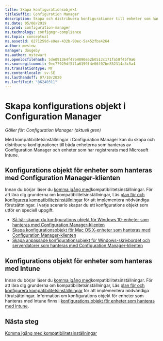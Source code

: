 ```yaml
---
title: Skapa konfigurationsobjekt
titleSuffix: Configuration Manager
description: Skapa och distribuera konfigurationer till enheter som hanteras av Configuration Manager och registreras med Microsoft Intune.
ms.date: 05/08/2019
ms.prod: configuration-manager
ms.technology: configmgr-compliance
ms.topic: conceptual
ms.assetid: 6271259d-e0ea-432b-90ec-5a452fba4264
author: mestew
manager: dougeby
ms.author: mstewart
ms.openlocfilehash: 5de091364f4764890e52b0513c171fa50f45f9a6
ms.sourcegitcommit: 9ec77929df571a6399f4e06f07be852314a3c5a4
ms.translationtype: MT
ms.contentlocale: sv-SE
ms.lasthandoff: 07/10/2020
ms.locfileid: "86240311"
---
```

# <a name="create-configuration-items-in-configuration-manager"></a>Skapa konfigurations objekt i Configuration Manager

*Gäller för: Configuration Manager (aktuell gren)*

Med kompatibilitetsinställningar i Configuration Manager kan du skapa och distribuera konfigurationer till båda enheterna som hanteras av Configuration Manager och enheter som har registrerats med Microsoft Intune.

## <a name="configuration-items-for-devices-managed-with-the-configuration-manager-client"></a>Konfigurations objekt för enheter som hanteras med Configuration Manager-klienten

Innan du börjar läser du [komma igång med](../../compliance/get-started/get-started-with-compliance-settings.md)kompatibilitetsinställningar. För att lära dig grunderna om kompatibilitetsinställningar, Läs [plan för och konfigurera kompatibilitetsinställningar](../../compliance/plan-design/plan-for-and-configure-compliance-settings.md) för att implementera nödvändiga förutsättningar. I varje scenario skapar du ett konfigurations objekt som utför en speciell uppgift.

- [Så här skapar du konfigurations objekt för Windows 10-enheter som hanteras med Configuration Manager-klienten](../../compliance/deploy-use/create-configuration-items-for-windows-10-devices-managed-with-the-client.md)
- [Skapa konfigurationsobjekt för Mac OS X-enheter som hanteras med Configuration Manager-klienten](../../compliance/deploy-use/create-configuration-items-for-mac-os-x-devices-managed-with-the-client.md)
- [Skapa anpassade konfigurationsobjekt för Windows-skrivbordet och serverdatorer som hanteras med Configuration Manager-klienten](../../compliance/deploy-use/create-custom-configuration-items-for-windows-desktop-and-server-computers-managed-with-the-client.md)

## <a name="configuration-items-for-devices-managed-with-intune"></a>Konfigurations objekt för enheter som hanteras med Intune

Innan du börjar läser du [komma igång med](../../compliance/get-started/get-started-with-compliance-settings.md)kompatibilitetsinställningar. För att lära dig grunderna om kompatibilitetsinställningar, Läs [plan för och konfigurera kompatibilitetsinställningar](../../compliance/plan-design/plan-for-and-configure-compliance-settings.md) för att implementera nödvändiga förutsättningar. Information om konfigurations objekt för enheter som hanteras med Intune finns i [konfigurations objekt för enheter som hanteras med Intune](../../mdm/understand/what-happened-to-hybrid.md).

## <a name="next-steps"></a>Nästa steg

[Komma igång med kompatibilitetsinställningar](../../compliance/get-started/get-started-with-compliance-settings.md)
